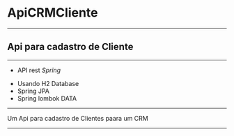 # ApiCRMCliente

***
## Api para cadastro de Cliente
***
 
* API rest *Spring*
 - Usando H2 Database
 - Spring JPA
 - Spring lombok DATA
 ---
 Um Api para cadastro de Clientes paara um CRM
 ***
